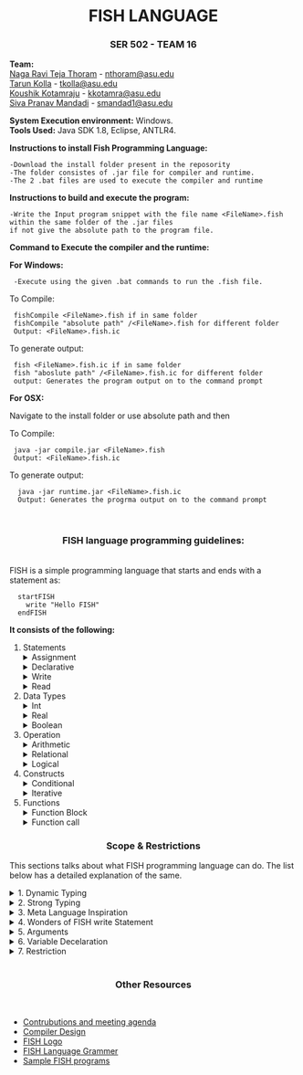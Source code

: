 
 <h1 align="center"> FISH LANGUAGE </h1>  
 <h3 align="center"> SER 502 - TEAM 16 </h3> 

 **Team:** <br> [Naga Ravi Teja Thoram](https://github.com/ravitejathoram)  - nthoram@asu.edu<br>
 [Tarun Kolla](https://github.com/tarunkolla) - tkolla@asu.edu<br>
 [Koushik Kotamraju](https://github.com/koushik1610) - kkotamra@asu.edu<br>
 [Siva Pranav Mandadi](https://github.com/mspranav) - smandad1@asu.edu<br>

 **System Execution environment:** Windows.<br>
 **Tools Used:** Java SDK 1.8, Eclipse, ANTLR4.<br>

 **Instructions to install Fish Programming Language:**<br>
 
    -Download the install folder present in the reposority
    -The folder consistes of .jar file for compiler and runtime.
    -The 2 .bat files are used to execute the compiler and runtime
 
 **Instructions to build and execute the program:**<br>

    -Write the Input program snippet with the file name <FileName>.fish within the same folder of the .jar files
    if not give the absolute path to the program file.

 
 **Command to Execute the compiler and the runtime:**<br>

**For Windows:** 
    
     -Execute using the given .bat commands to run the .fish file. 
   To Compile: 
   
     fishCompile <FileName>.fish if in same folder 
     fishCompile "absolute path" /<FileName>.fish for different folder
     Output: <FileName>.fish.ic
   To generate output:
    
     fish <FileName>.fish.ic if in same folder
     fish "aboslute path" /<FileName>.fish.ic for different folder
     output: Generates the program output on to the command prompt
     
**For OSX:**
   
   Navigate to the install folder or use absolute path and then
   
   To Compile:
      
     java -jar compile.jar <FileName>.fish
     Output: <FileName>.fish.ic
     
   To generate output:
   
      java -jar runtime.jar <FileName>.fish.ic
      Output: Generates the progrma output on to the command prompt
 
 <br>

<h3 align="center"> FISH language programming guidelines: </h3>

 <br>
FISH is a simple programming language that starts and ends with a statement as: 
 
  
 ```
   startFISH
     write "Hello FISH"
   endFISH
 ```
 
 **It consists of the following:**
 <ol type="1">

   <li>Statements</li>
  
  <details>
  <summary>Assignment</summary>
   <p>
    Fish language supports assignment statements and can be writen as: 
	   
   ```
   $f
   f = 1
   ```
   </p>
   </details>
  
  <details>
 <summary>Declarative</summary>
   <p>
  Data types should be declared with a $ sign as:
  
  ```
  $a $b
  ```
   </p>
    </details>
  
  <details>
 <summary>Write</summary>
   <p>
    Write is used to display a promt such as:
    
   ```
    $f
    f=27
    write f
   ```
   Write can also be used to display portion of a line: 
   
   ```
   write "Keep fishing"
   ```
   </p>
  </details>
  
  
  <details>
 <summary>Read</summary>
   <p>
    Read is used for obtaining input of the primitive types such as Int and can be writen as:
    
   ```
   $f
   write "give the value of f:"
   read f
   ```
   </p>
    </details>
 <li>Data Types</li>
 <details>
 <summary>Int</summary>
  <p>
   It is recommended that Integer values are to be declared at the start of the program and can be initialized as follows:
  
   ```
   $f
   f = 0
   ```
   We can also have multiple initializations on the same line
   
   ```
   $f $i
   f = 0 i = -1
   ```
  </p>
  </details>
  
  <details>
 <summary>Real</summary>
 <p>
 Real numbers such as 1.0, 2.2, 3.67 etc., can be intialized as follows:
  
  ```
  $f
  f = 2.7
  ```
  As Fish language supports dynamic typing we do not have to specify the type.
 </p>
 
  </details>
  <details>
 <summary>Boolean</summary>
   <p>
    Fish supports boolean types and can be intialized as:
	   
   ```
   $f
   f = true
   $i
   i = false
   ```
   </p>
    </details>

  <li>Operation</li>
    <details>
 <summary>Arithmetic</summary>
   <p>
    Fish programming language suports arthmetic operations such as adition '+', subraction '-', multiplication '*', division '/', modulus '%'.	
   
   ```
   $f
   $i
   $operate
   i = 2
   read f
   
  operate = (f % 3) - i
  
  write operate
   ```
   </p>
    </details>
    
   <details>
 <summary>Relational</summary>
   <p>
   Fish supports relational operators such as equalto '==', notequalto '!=', lessthan '<', graterthan '>', lessthaorequalto '<=', greaterthanorequlato'>='. 
   
   ```
   $f $i
   f = 2
   read i
   if(i >= 2):
       wiite "i is greater than or equal to 2"
   endif
   ```
   </p>
    </details>
    
  <details>
 <summary>Logical</summary>
   <p>
   Logical operators AND '&&' , OR '||' are supported by fish and their syntax is as follows:
   
   ```
   $f
   f=1
   if(f&&1):
       write "It works"
   endif
   ```
   </p>
    </details>
   
   
  <li>Constructs</li>
    <details>
 <summary>Conditional</summary>
   <p>
    If is a control flow statement that starts as if(): and ends with endif as:
   
   ```
    $f
    read f
    
    if(f == 0):
        write "f is zero"
    endif 
   ```
   If can also be followed with an else statement:
   
   ```
   $f $i $s $h
   f=0 i=1
   read h
   
   if( h == 0):
       s = f + i
       write s
   else:
       s = f * i
       write s
   endif
   ```
   </p>
    </details>
   
   <details>
   <summary>Iterative</summary>
   <p>
    The loop statement continually executes a block while a particular condition is true. Its syntax can be expressed as:
   
   ```
    $f
    f=4
    loop(f > 1):
        write f
	f = f - 1
    endloop
   ```
   </p>
   </details>
   <li>Functions</li>
   <details>
   <summary>Function Block</summary>
   <p>
   Fish language supports functions that start with fun(), ends with endfun and should have a return as:
	   
   ```
   fun NAME($f):
       <statements>
       <return Statement> 
   endfun    
   ```
   </p>
   </details>
    <details>
   <summary>Function call</summary>
   <p>
   Functions in Fish supports function calls as that also writes return values:
	 
   ```
   $f $i
   f = NAME(<argument>)
   f = i + NAME(<argument>)
   write NAME(<argument>)
   ```
   </p>
   </details>
   
</ol> 


 <h3 align= "center" >Scope & Restrictions</h3>

This sections talks about what FISH programming language can do. The list below has a detailed explanation of the same.

  
  <details>
  <summary>1. Dynamic Typing</summary>
 <p> 
	<ul>
 
 <li> Our programming language dynamically decides the data types of variables just like Java Script/Python.</li>
 <li> We support three data types and user only need to declare variable, need not bother about type of variable. </li>
	 <li>   Whenever a variable is declared we are giving default value as "0" and setting default type as "NONE". </li>
	 <li>   Based on the context, we typecast data or shows error message to perform operations among data types. 
	 <li>   Consider the example program <a href="https://github.com/tarunkolla/SER502-Spring2018-Team16/blob/master/data/Test-Cases/Test-Programs/dynamicTyping.fish">dynamicTyping.fish</a> </li>
	   			o/p of that program is : <br>
		                        
	a: 
	1 type:NUMBER
	a:
	3.0 type:REAL
					
&emsp; The output illustrates the dynamic typing in our language because based on context the type of variable "a" is 
	   changing. 
	  <li>  The simple pinciple we followed in order to achieve dynamic typing is taking care of context/types whenever assignment
	   statement triggers. 
	   <li> The priority FISH follows to choose type based on context whenever heterogenous types occurs is <br>
	   &emsp; <b>	Scenario 1 </b>(in case of Arithemetic and Relational Operations): <br>  &emsp; REAL > NUMBER > NONE (example "dynamicTyping.fish" also illustrates this concept at the statement a = a + b <br> &emsp; where b = 2.0 after executing this statement a becomes REAL prior to that it is NUMBER) <br>
	  &emsp; <b>Scanario 2 </b>(in case of Logical operations) : <br>  &emsp; BOOLEAN (logical operations such as AND/OR works only if operands are BOOLEAN)</ul> </p>
 </details>
 

	   
 <details>
 <summary>2. Strong Typing</summary>
 <p>
	 <ul> <li>Identifier and assignment statement are places where we can loose our control over program. Whenever we are assigning a identifier
	   to another indentifier i.e a=b (b must hold a value prior to this assignment statement). Since Fish is a Strongly typed language it </li> <br> 
	  &emsp; checks scope of 'b' in the environment before assignment. <br>
	  &emsp; Consider the program <a href="https://github.com/tarunkolla/SER502-Spring2018-Team16/blob/master/data/Test-Cases/Test-Programs/strongTyping.fish">StrongTyping.fish</a> <br>
 o/p of that program is :
        
	variable not declared : d
	variable not declared : b
				
(*PRINTING ERROR MESSAGES AS OUR OWN EXCEPTIONS ARE NOT DEFINED*) <br>
		<li>This program proves that FISH dont allow assignment of undeclared variable to another varible or use of undeclared variable any where in the program thereby proving the quality of STRONG TYPING. </li>
		<li> The restriction in this strong typing occurs only at "checking no.of arguments at functioncall == no.of parameters at function definition". We havenot checked this during runtime. </li> </ul> </p>
 </details>
 
  <details>
 <summary>3. Meta Language Inspiration</summary>
 <p>
	 <ul>
		 <li>Inspired from ML, Fish also prints type of "variable" on console when used along with write "statement" (i.e write a => display value and type of 'a' on console).  <br>  Printing type of variable will also exibits our "DYNAMIC TYPING".</p> </li>
		 </ul>
 </details>
 
  <details>
 <summary>4. Wonders of FISH write Statement</summary>
 <p> 
		<ul> <li>write can hold a function call (prints return value) </li>
		<li>write can evaluate expressions (arithemetic operations,logical and relational operations) </li>
	(illustrated in <a href="https://github.com/tarunkolla/SER502-Spring2018-Team16/blob/master/data/Test-Cases/Test-Programs/wondersOfWrite.fish">wondersOFWrite.fish</a> program and <a href="https://github.com/tarunkolla/SER502-Spring2018-Team16/blob/master/data/Test-Cases/Test-Programs/sampleFunc.fish">sampleFunc.fish</a> ) </ul></p>
 </details>
 
  <details>
 <summary>5. Arguments</summary>
 <p><ul><li>FISH Functions can take expressions as "arguments" and Fish Fucntions can be part of expressions. This scenario is illustrated in the <a href="https://github.com/tarunkolla/SER502-Spring2018-Team16/blob/master/data/Test-Cases/Test-Programs/sampleFunc.fish">sampleFunc.fish</a> program.</li></ul></p>
 </details>
 
  <details>
 <summary>6. Variable Decelaration</summary>
 <p><ul><li>Fish allows to declare variable at any part of program and from that point of declaration that variable holds "Global Scope". This is good thing but this led to some restriction for us i.e. Use of Same variables in the Function Block and Main Block can corrupt the program. This problem is due to use of global environment hash table instead we have to create environment states block specifically to restrict scope. </li></ul></p>
 </details>
 
  <details>
 <summary>7. Restriction</summary>
 <p><ul><li>FISH functions demand atleast one argument. Our grammar and runtime is in accordance with this feature. </li>
	  <li> FISH fucntions do not support "Recursion". <br>
	   			The reason for this is because we havent created Dynamic Stack Frame to handle environment and runtimestack of each function. We handled everything in global stack. </li>
	  <li> FISH functions expects definition of recent function call first.  <br>
	   			 Consider the example "sampleFunctions.fish" in this as "SUB" is latest function call the definition of the SUB must be found prior to "ADD" <br> 
	   			The reason for this restriction is due to usage of stack during compile time while forming intermediate code to store the point of function call.</li>
	<li> Functions can take given expressions as arguments bu it is recommend to leave a space between the operand and operators. Consider the example of f+1, this recommended to be writen as f + 1.</li></ul> </p>
 </details>


 
 <br>

<h3 align = "center"> Other Resources </h3> <br>

 * [Contrubutions and meeting agenda](doc/contribution.txt) 
 * [Compiler Design](doc/design/Compiler-Design.jpg)
 * [FISH Logo](doc/design/FISH.jpg)
 * [FISH Language Grammer](doc/design/grammar/FishLanguage.g4)
 * [Sample FISH programs](data/Test-Cases/Test-Programs)
